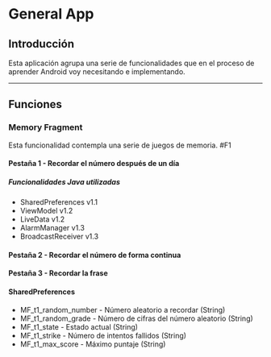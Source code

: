 # General App

## Introducción

Esta aplicación agrupa una serie de funcionalidades que 
en el proceso de aprender Android voy necesitando e implementando.

---

## Funciones

### Memory Fragment

Esta funcionalidad contempla una serie de juegos de memoria. #F1

#### Pestaña 1 - Recordar el número después de un día

##### Funcionalidades Java utilizadas

- SharedPreferences v1.1
- ViewModel v1.2
- LiveData v1.2
- AlarmManager v1.3
- BroadcastReceiver v1.3

#### Pestaña 2 - Recordar el número de forma continua

#### Pestaña 3 - Recordar la frase

#### SharedPreferences

- MF_t1_random_number - Número aleatorio a recordar (String)
- MF_t1_random_grade  - Número de cifras del número aleatorio (String)
- MF_t1_state         - Estado actual (String)
- MF_t1_strike        - Número de intentos fallidos (String)
- MF_t1_max_score     - Máximo puntaje (String)

